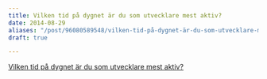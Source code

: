 ```yaml
---
title: Vilken tid på dygnet är du som utvecklare mest aktiv?
date: 2014-08-29
aliases: "/post/96080589548/vilken-tid-på-dygnet-är-du-som-utvecklare-mest-aktiv"
draft: true

---
```


<script type="text/javascript" charset="utf-8" src="http://static.polldaddy.com/p/8274580.js"></script>
<noscript>[Vilken tid på dygnet är du som utvecklare mest aktiv?](http://polldaddy.com/poll/8274580/)</noscript>
 
